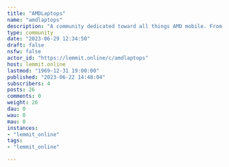 ```yaml
---
title: "AMDLaptops" 
name: "amdlaptops"
description: "A community dedicated toward all things AMD mobile. From Zen1 (Ryzen 2000 series) to Zen3+ (Ryzen 6000 series), please join us in discussing the..."
type: community
date: "2023-06-29 12:34:50"
draft: false
nsfw: false
actor_id: "https://lemmit.online/c/amdlaptops"
host: lemmit.online
lastmod: "1969-12-31 19:00:00"
published: "2023-06-22 14:48:04"
subscribers: 4
posts: 26
comments: 0
weight: 26
dau: 0
wau: 0
mau: 0
instances:
- "lemmit_online"
tags: 
- "lemmit_online"

---
```

